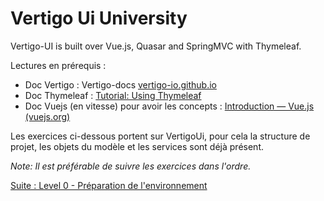 # Vertigo Ui University

Vertigo-UI is built over Vue.js, Quasar and SpringMVC with Thymeleaf.


Lectures en prérequis :

- Doc Vertigo : Vertigo-docs [vertigo-io.github.io](https://vertigo-io.github.io/vertigo-docs/#/)
- Doc Thymeleaf : [Tutorial: Using Thymeleaf](https://www.thymeleaf.org/doc/tutorials/3.0/usingthymeleaf.html)
- Doc Vuejs (en vitesse) pour avoir les concepts : [Introduction — Vue.js (vuejs.org)](https://v2.vuejs.org/v2/guide/?redirect=true)


Les exercices ci-dessous portent sur VertigoUi, pour cela la structure de projet, les objets du mod&egrave;le et les services sont déjà présent.

*Note: Il est préférable de suivre les exercices dans l'ordre.*

[Suite : Level 0 - Préparation de l'environnement](./Level0.md)

